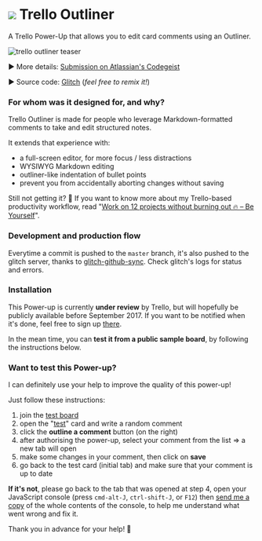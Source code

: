 # ![](https://github.com/adrienjoly/trello-outliner/raw/master/docs/icon-32px.png) Trello Outliner

A Trello Power-Up that allows you to edit card comments using an Outliner.

![trello outliner teaser](https://github.com/adrienjoly/trello-outliner/raw/master/docs/markdown-editing.gif)

▶ More details: [Submission on Atlassian's Codegeist](https://devpost.com/software/trello-outliner-lpv3zt)

▶ Source code: [Glitch](https://glitch.com/edit/#!/trello-outliner-github) (*feel free to remix it!*)

### For whom was it designed for, and why?

Trello Outliner is made for people who leverage Markdown-formatted comments to take and edit structured notes.

It extends that experience with:

- a full-screen editor, for more focus / less distractions
- WYSIWYG Markdown editing
- outliner-like indentation of bullet points
- prevent you from accidentally aborting changes without saving

Still not getting it? 🤔 If you want to know more about my Trello-based productivity workflow, read "[Work on 12 projects without burning out 🔥 – Be Yourself](https://byrslf.co/work-on-12-projects-without-burning-out-f5bec50dafdb)".

### Development and production flow

Everytime a commit is pushed to the `master` branch, it's also pushed to the glitch server, thanks to [glitch-github-sync](https://glitch.com/edit/#!/glitch-github-sync). Check glitch's logs for status and errors.

### Installation

This Power-up is currently **under review** by Trello, but will hopefully be publicly available before September 2017. If you want to be notified when it's done, feel free to sign up [there](http://eepurl.com/cWtVi1).

In the mean time, you can **test it from a public sample board**, by following the instructions below.

### Want to test this Power-up?

I can definitely use your help to improve the quality of this power-up!

Just follow these instructions:

1. join the [test board](https://trello.com/invite/b/C1BeGLFW/755950e252ae81aeb6c899187fab1be2/trello-outliner-tests-latest)
2. open the "[test](https://trello.com/c/ERiqMB1L/1-test-card)" card and write a random comment
3. click the **outline a comment** button (on the right)
4. after authorising the power-up, select your comment from the list => a new tab will open
5. make some changes in your comment, then click on **save**
6. go back to the test card (initial tab) and make sure that your comment is up to date

**If it's not**, please go back to the tab that was opened at step 4, open your JavaScript console (press `cmd-alt-J`, `ctrl-shift-J`, or `F12`) then [send me a copy](https://github.com/adrienjoly/trello-outliner/issues/new) of the whole contents of the console, to help me understand what went wrong and fix it.

Thank you in advance for your help! 🙌 
